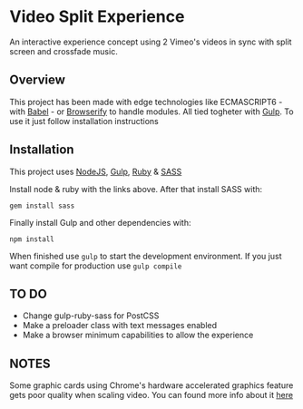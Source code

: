 # Video Split Experience

An interactive experience concept using 2 Vimeo's videos in sync with split screen and crossfade music.

## Overview

This project has been made with edge technologies like ECMASCRIPT6 - with [Babel](https://babeljs.io/) - or [Browserify](http://browserify.org/) to handle modules. All tied togheter with [Gulp](http://gulpjs.com/).
To use it just follow installation instructions

## Installation

This project uses [NodeJS](http://nodejs.org), [Gulp](http://gulpjs.com/), [Ruby](http://rubyinstaller.org/) & [SASS](http://sass-lang.com/)

Install node & ruby with the links above. After that install SASS with:

```
gem install sass
```

Finally install Gulp and other dependencies with:

```
npm install
```

When finished use `gulp` to start the development environment. If you just want compile for production use `gulp compile` 

## TO DO

* Change gulp-ruby-sass for PostCSS
* Make a preloader class with text messages enabled
* Make a browser minimum capabilities to allow the experience

## NOTES
Some graphic cards using Chrome's hardware accelerated graphics feature gets poor quality when scaling video. You can found more info about it [here](https://vimeo.com/forums/topic:109071)